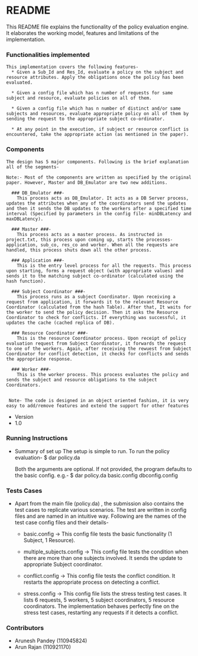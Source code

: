 # README #

This README file explains the functionality of the policy evaluation engine. It elaborates the working model, features and limitations of the implementation.

### Functionalities implemented ###
    This implementation covers the following features-
      * Given a Sub_Id and Res_Id, evaluate a policy on the subject and resource attributes. Apply the obligations once the policy has been evaluated.

      * Given a config file which has n number of requests for same subject and resource, evaluate policies on all of them.

      * Given a config file which has n number of distinct and/or same subjects and resources, evaluate appropriate policy on all of them by sending the request to the appropriate subject co-ordinator.

      * At any point in the execution, if subject or resource conflict is encountered, take the appropriate action (as mentioned in the paper).

### Components ###
    The design has 5 major components. Following is the brief explanation all of the segments-

    Note:- Most of the components are written as specified by the original paper. However, Master and DB_Emulator are two new additions.

      ### DB_Emulator ###-
        This process acts as DB_Emulator. It acts as a DB Server process, updates the attributes when any of the coordinators send the updates and then it sends the DB updates to the workers after a specified time interval (Specified by parameters in the config file- minDBLatency and maxDBLatency).

      ### Master ###-
        This process acts as a master process. As instructed in project.txt, this process upon coming up, starts the processes- application, sub_co, res_co and worker. When all the requests are handled, this process shuts down all the other process.

      ### Application ###-
        This is the entry level process for all the requests. This process upon starting, forms a request object (with appropriate values) and sends it to the matching subject co-ordinator (calculated using the hash function).

      ### Subject Coordinator ###-
        This process runs as a subject Coordinator. Upon receiving a request from application, it forwards it to the relevant Resource Coordinator (calculated from the hash Table). After that, It waits for the worker to send the policy decision. Then it asks the Resource Coordinator to check for conflicts. If everything was successful, it updates the cache (cached replica of DB).

      ### Resource Coordinator ###-
        This is the resource Coordinator process. Upon receipt of policy evaluation request from Subject Coordinator, it forwards the request to one of the workers. Again, after receiving the rewuest from Subject Coordinator for conflict detection, it checks for conflicts and sends the appropriate response.

      ### Worker ###-
        This is the worker process. This process evaluates the policy and sends the subject and resource obligations to the subject Coordinators.


     Note- The code is designed in an object oriented fashion, it is very easy to add/remove features and extend the support for other features



* Version
* 1.0

### Running Instructions ###

* Summary of set up
    The setup is simple to run. To run the policy evaluation-
        $ dar policy.da <Test Case Config File> <DB Config File>

    Both the arguments are optional. If not provided, the program defaults to the basic config.
        e.g.-
            $ dar policy.da basic.config dbconfig.config



### Tests Cases ###

* Apart from the main file (policy.da) , the submission also contains the test cases to replicate various        scenarios. The test are written in config files and are named in an intuitive way. Following are the names of the test case config files and their details-

    * basic.config -> This config file tests the basic functionality (1 Subject, 1 Resource).

    * multiple_subjects.config -> This config file tests the condition when there are more than one subjects involved. It sends the update to appropriate Subject coordinator.

    * conflict.config -> This config file tests the conflict condition. It restarts the appropriate process on detecting a conflict.

    * stress.config -> This config file lists the stress testing test cases. It lists 6 requests, 5 workers, 5 subject coordinators, 5 resource coordinators. The implementation behaves perfectly fine on the stress test cases, restarting any requests if it detects a conflict.


### Contributors ###

* Arunesh Pandey (110945824)
* Arun Rajan (110921170)
